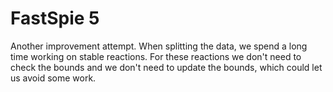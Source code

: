 # FastSpie 5

Another improvement attempt.
When splitting the data, we spend a long time working on stable reactions.
For these reactions we don't need to check the bounds and we don't need to update the bounds,
which could let us avoid some work.
